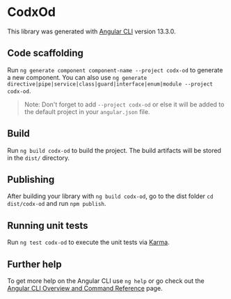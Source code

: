 # CodxOd

This library was generated with [Angular CLI](https://github.com/angular/angular-cli) version 13.3.0.

## Code scaffolding

Run `ng generate component component-name --project codx-od` to generate a new component. You can also use `ng generate directive|pipe|service|class|guard|interface|enum|module --project codx-od`.
> Note: Don't forget to add `--project codx-od` or else it will be added to the default project in your `angular.json` file. 

## Build

Run `ng build codx-od` to build the project. The build artifacts will be stored in the `dist/` directory.

## Publishing

After building your library with `ng build codx-od`, go to the dist folder `cd dist/codx-od` and run `npm publish`.

## Running unit tests

Run `ng test codx-od` to execute the unit tests via [Karma](https://karma-runner.github.io).

## Further help

To get more help on the Angular CLI use `ng help` or go check out the [Angular CLI Overview and Command Reference](https://angular.io/cli) page.

